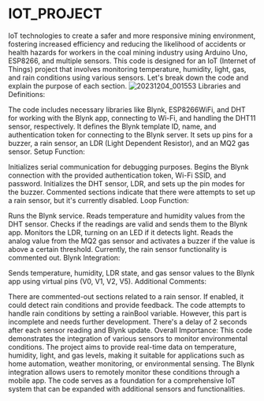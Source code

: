 # IOT_PROJECT
IoT technologies to create a safer and more responsive mining environment, fostering increased efficiency and reducing the likelihood of accidents or health hazards for workers in the coal mining industry using Arduino Uno, ESP8266, and multiple sensors.
This code is designed for an IoT (Internet of Things) project that involves monitoring temperature, humidity, light, gas, and rain conditions using various sensors. Let's break down the code and explain the purpose of each section.
![20231204_001553](https://github.com/user-attachments/assets/d6348f33-bf6e-40fb-81e1-d700736accb1)
Libraries and Definitions:

The code includes necessary libraries like Blynk, ESP8266WiFi, and DHT for working with the Blynk app, connecting to Wi-Fi, and handling the DHT11 sensor, respectively.
It defines the Blynk template ID, name, and authentication token for connecting to the Blynk server.
It sets up pins for a buzzer, a rain sensor, an LDR (Light Dependent Resistor), and an MQ2 gas sensor.
Setup Function:

Initializes serial communication for debugging purposes.
Begins the Blynk connection with the provided authentication token, Wi-Fi SSID, and password.
Initializes the DHT sensor, LDR, and sets up the pin modes for the buzzer.
Commented sections indicate that there were attempts to set up a rain sensor, but it's currently disabled.
Loop Function:

Runs the Blynk service.
Reads temperature and humidity values from the DHT sensor.
Checks if the readings are valid and sends them to the Blynk app.
Monitors the LDR, turning on an LED if it detects light.
Reads the analog value from the MQ2 gas sensor and activates a buzzer if the value is above a certain threshold.
Currently, the rain sensor functionality is commented out.
Blynk Integration:

Sends temperature, humidity, LDR state, and gas sensor values to the Blynk app using virtual pins (V0, V1, V2, V5).
Additional Comments:

There are commented-out sections related to a rain sensor. If enabled, it could detect rain conditions and provide feedback.
The code attempts to handle rain conditions by setting a rainBool variable. However, this part is incomplete and needs further development.
There's a delay of 2 seconds after each sensor reading and Blynk update.
Overall Importance:
This code demonstrates the integration of various sensors to monitor environmental conditions. The project aims to provide real-time data on temperature, humidity, light, and gas levels, making it suitable for applications such as home automation, weather monitoring, or environmental sensing. The Blynk integration allows users to remotely monitor these conditions through a mobile app. The code serves as a foundation for a comprehensive IoT system that can be expanded with additional sensors and functionalities.
